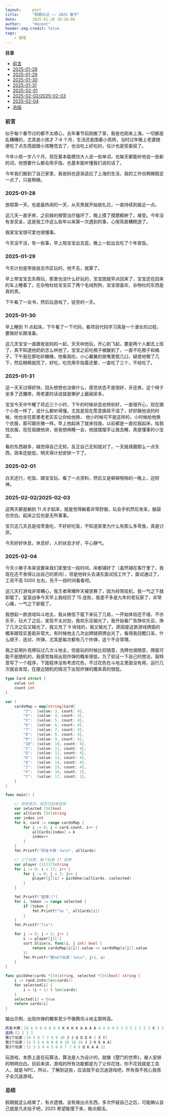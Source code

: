 ```yaml
---
layout:     post
title:      "假期日记 —— 2025 春节"
date:       2025-01-28 10:10:00
author:     "decent"
header-img-credit: false
tags:
    - 随笔
---
```


**目录**
- [前言](#前言)
- [2025-01-28](#2025-01-28)
- [2025-01-29](#2025-01-29)
- [2025-01-30](#2025-01-30)
- [2025-01-31](#2025-01-31)
- [2025-02-01](#2025-02-01)
- [2025-02-02/2025-02-03](#2025-02-022025-02-03)
- [2025-02-04](#2025-02-04)
- [总结](#总结)

### 前言
似乎每个春节过的都不太顺心，去年春节前刚搬了家，我爸也刚来上海，一切都是乱糟糟的，尤其是小孩才 7-8 个月，生活还是围着小孩转，当时过年晚上老婆随便吃了点东西就跟小孩睡觉去了，也没吃上好吃的，估计也是受委屈了。

今年小孩一岁八个月，现在基本能模仿大人说一些单词，也每天都能听他说一些新的词，他想要什么都会用手指，也基本能听懂我们说的话了。

今年我们搬到了自己家里，我爸妈也逐渐适应了上海的生活，我的工作也稍微稳定一点了，只是稍微。

### 2025-01-28
放假第一天，也是最热闹的一天，从天黑就开始放礼花，一直持续到接近一点。

这几天一直牙疼，之前做的根管治疗磕坏了，晚上摸了摸腮都肿了，难受。今年没有发奖金，这是我工作这么些年以来第一次遇到的事，心情简直糟糕透了。

我家宝宝很可爱也很懂事。

今天没干活，有一些事，早上陪宝宝出去逛，晚上一起出去吃了个年夜饭。

### 2025-01-29
今天计划是带我爸去市区玩的，他不去，就算了。

早上带宝宝去东鼎玩，那里也没什么好玩的，宝宝困就早点回来了，宝宝还在回来的车上睡着了。在杂物社给宝宝买了两个毛绒狗狗，宝宝很喜欢，杂物社的东西是真的贵。

下午看了一会书，然后玩游戏了，徒劳的一天。

### 2025-01-30
早上睡到 11 点起床，下午看了一下代码，看项目代码学习真是一个漫长的过程，要做好长期准备。

这几天宝宝一直跟爸爸妈妈一起，天天哄他玩，开心到飞起，要是两个人都去上班了，真不知道他奶奶怎么哄他了。宝宝之前吃橙子被酸到了，一直不吃橙子和橘子，下午我在那吃砂糖橘，他看我吃，小心翼翼的放嘴里抿几口，疑惑地嚼了几下，然后眼睛就亮了，好吃，吃完用手指着还要，一直吃了三个，不给吃了。

### 2025-01-31
这一天天过得好快，回头想想也没做什么，感觉状态不是很好，牙还疼，这个椅子坐多了还腰疼，用老婆的话说就是懒驴上磨屎尿多。

宝宝今天中午睡了将近三个小时，下午的时候状态也特别好，一直很开心，现在跟个小孩一样了，说什么都听得懂。尤其是现在愿意换尿不湿了，好好跟他说的时候，他也坐在那里老老实实让你给他换，
他小时候可不是这样的，小时候给他换个衣服，那可跟杀猪一样。早上他起床了就来找我，以前都是一直拉我起床，给我找衣服，现在我跟他讲，爸爸想再睡一会，他就摆摆手让我去睡，真是懂事的小宝宝。

看的东西越多，越觉得自己无知，反正自己无知就对了，一天就琢磨那么一点东西，效率还挺低，明天得计划安排一下了。

### 2025-02-01
白天还行，吃饭、跟宝宝玩、看了一点资料，然后又是噼噼啪啪的一晚上，迎财神。

### 2025-02-02/2025-02-03
这两天都是躺到 11 点才起床，就是觉得躺着非常舒服，玩会手机然后发呆，脑袋也空白。起床之后也是无所事事。

宝贝这几天总是找零食吃，不好好吃饭，不知道家里为什么有那么多零食，真是讨厌。

今天好好休息，休息好，人的状态才好，平心静气。

### 2025-02-04
今天小舅子本来说要来我们家里住一段时间，床都铺好了（虽然铺在客厅里了，我现在还不舍得让出自己的房间），但是他转头去浦东面试找工作了，面试通过了，工资不高 5000 左右，先干一段时间看看吧。

这几天打游戏非常糟心，我王者荣耀昨天被禁赛了，因为经常挂机，我一气之下就卸载了。皇室战争今天早上我经历了 15 连败，我差不多是九年的老玩家了，非常心痛，一气之下卸载了。

我想起一款游戏叫斗地主，我从微信下载下来玩了几局，一开始体验还不错，不亦乐乎，玩大了之后，发现不太对劲，我欢乐豆输光了，我开始看广告挣欢乐豆，挣了几次之后又输光了，我又充了 9 块钱的，我又输光了。原因是这款游戏牌面的概率跟现实差距非常大，有时候地主几次出牌就把牌出光了，看得我目瞪口呆，什么顺子、连对、炸弹，尤其是每次都有几个炸弹，这个不合常理。

我之前用扑克牌玩过几次斗地主，但是玩的时候比较随意，洗牌也很随意，牌面可能不是随机的，我感觉每局出现炸弹的概率很低，为了验证一下自己的想法，我特意写了一个程序，下面程序没有考虑花色，不过花色在斗地主里面没有用，运行几次就会发现，在接近随机的情况下出现炸弹的概率真的很低。
```go
type Card struct {
	value int
	count int
}

var (
	cardsMap = map[string]Card{
		"3":  {value: 3, count: 4},
		"4":  {value: 4, count: 4},
		"5":  {value: 5, count: 4},
		"6":  {value: 6, count: 4},
		"7":  {value: 7, count: 4},
		"8":  {value: 8, count: 4},
		"9":  {value: 9, count: 4},
		"10": {value: 10, count: 4},
		"J":  {value: 11, count: 4},
		"Q":  {value: 12, count: 4},
		"K":  {value: 13, count: 4},
		"A":  {value: 14, count: 4},
		"2":  {value: 15, count: 4},
		"X":  {value: 16, count: 1},
		"Y":  {value: 17, count: 1},
	}
)

func main() {

	// 用来表示，是否已经被选择
	var selected [54]bool
	var allCards [54]string
	var index int
	for k, card := range cardsMap {
		for i := 0; i < card.count; i++ {
			allCards[index] = k
			index++
		}
	}
	fmt.Printf("所有卡牌：%v\n", allCards)

	// 三个玩家，每个玩家 17 张牌
	var player [3][17]string
	for i := 0; i < 17; i++ {
		for j := 0; j < 3; j++ {
			player[j][i] = pickOne(&allCards, &selected)
		}
	}

	fmt.Printf("底牌:[")
	for i, token := range selected {
		if !token {
			fmt.Printf("%s ", allCards[i])
		}
	}
	fmt.Printf("]\n")

	for j := 0; j < 3; j++ {
		s := player[j][:]
		sort.Slice(s, func(i, j int) bool {
			return cardsMap[s[i]].value <= cardsMap[s[j]].value
		})
		fmt.Printf("第%d个玩家：%v\n", j+1, s)
	}
}

func pickOne(cards *[54]string, selected *[54]bool) string {
	i := rand.Intn(len(cards))
	for selected[i] {
		i = (i + 1) % len(cards)
	}
	selected[i] = true
	return cards[i]
}
```
输出示例，出现炸弹的概率至少不像腾讯斗地主那样高。
```s
所有卡牌：[6 6 6 6 8 8 8 8 K K K K A A A A 4 4 4 4 5 5 5 5 2 2 2 2 X 3 3 3 3 Y 10 10 10 10 J J J J Q Q Q Q 7 7 7 7 9 9 9 9]
底牌:[2 2 3 ]
第1个玩家：[4 5 6 7 7 9 9 10 J J Q Q Q K 2 X Y]
第2个玩家：[4 5 5 6 8 8 8 9 10 10 10 J J K K A A]
第3个玩家：[3 3 3 4 4 5 6 6 7 7 8 9 Q K A A 2]
```

玩游戏，本质上是在玩算法，算法是人为设计的，就像《楚门的世界》，被人安排的明明白白。目前来讲，游戏的所有功能都是为了让你花钱，你不花钱就是工具人，就是 NPC，所以，了解到这些，应该就不会沉迷游戏吧，所有我不担心我孩子会沉迷游戏。


### 总结
假期就这么结束了，有点遗憾，没有做出点东西，多次怀疑自己之后，可能确认自己就是凡夫俗子吧，2025 希望能慢下来，做点细活。